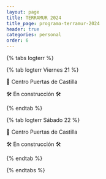 ```yaml
---
layout: page
title: TERRAMUR 2024
title_page: programa-terramur-2024
header: true
categories: personal
order: 6
---
```

{% tabs logterr %}

{% tab logterr Viernes 21 %}

📍 Centro Puertas de Castilla 

<p>🛠️ En construcción 🛠️</p>

{% endtab %}

{% tab logterr Sábado 22 %}

📍 Centro Puertas de Castilla 

<p>🛠️ En construcción 🛠️</p>

{% endtab %}

{% endtabs %}

